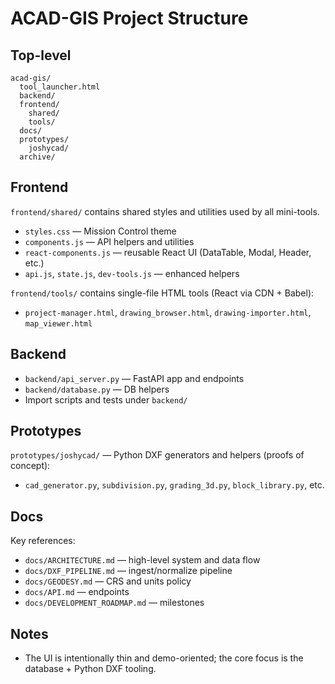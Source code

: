 # ACAD-GIS Project Structure

## Top-level
```
acad-gis/
  tool_launcher.html
  backend/
  frontend/
    shared/
    tools/
  docs/
  prototypes/
    joshycad/
  archive/
```

## Frontend
`frontend/shared/` contains shared styles and utilities used by all mini-tools.
- `styles.css` — Mission Control theme
- `components.js` — API helpers and utilities
- `react-components.js` — reusable React UI (DataTable, Modal, Header, etc.)
- `api.js`, `state.js`, `dev-tools.js` — enhanced helpers

`frontend/tools/` contains single-file HTML tools (React via CDN + Babel):
- `project-manager.html`, `drawing_browser.html`, `drawing-importer.html`, `map_viewer.html`

## Backend
- `backend/api_server.py` — FastAPI app and endpoints
- `backend/database.py` — DB helpers
- Import scripts and tests under `backend/`

## Prototypes
`prototypes/joshycad/` — Python DXF generators and helpers (proofs of concept):
- `cad_generator.py`, `subdivision.py`, `grading_3d.py`, `block_library.py`, etc.

## Docs
Key references:
- `docs/ARCHITECTURE.md` — high-level system and data flow
- `docs/DXF_PIPELINE.md` — ingest/normalize pipeline
- `docs/GEODESY.md` — CRS and units policy
- `docs/API.md` — endpoints
- `docs/DEVELOPMENT_ROADMAP.md` — milestones

## Notes
- The UI is intentionally thin and demo-oriented; the core focus is the database + Python DXF tooling.

